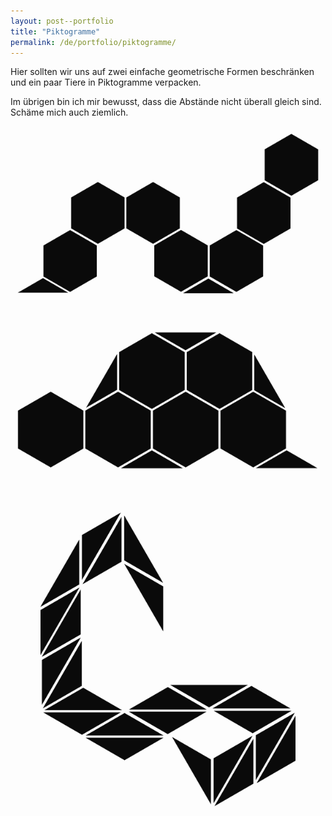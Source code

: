 ```yaml
---
layout: post--portfolio
title: "Piktogramme"
permalink: /de/portfolio/piktogramme/
---
```

Hier sollten wir uns auf zwei einfache geometrische Formen beschränken und ein paar Tiere in Piktogramme verpacken.

Im übrigen bin ich mir bewusst, dass die Abstände nicht überall gleich sind. Schäme mich auch ziemlich.

![Piktogramm Raupe](/img/pictograms/caterpillar.png)

![Piktogramm Schildkr&ouml;te](/img/pictograms/turtle.png)

![Piktogramm Schlange](/img/pictograms/snake.png)
